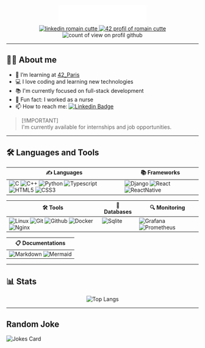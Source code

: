 <div align="center">
  <div align="center">
      <!-- <h1>
          <img src="https://readme-typing-svg.herokuapp.com?font=Jetbrains+mono&size=40&duration=3000&color=FE9453&center=true&vCenter=true&width=435&lines=Hey..+I'm+Romain;Don't+hesitate..;..to+reach+me+!" alt="Typing SVG"/>
      </h1> -->
      <img src="./Media/header.svg"></img>
  </div>

  <!-- <img src="https://media.giphy.com/media/WIQ0N0OUvei1OW1h9Z/giphy.gif" width="20%"> -->

  <div id="badge">
    <a href="https://www.linkedin.com/in/romain-cutt%C3%A9-30946b267/">
      <img src="https://img.shields.io/badge/LinkedIn-blue?style=for-the-badge&logo=linkedin&logoColor=white" alt="linkedin romain cutte">
    </a>
    <a href="https://profile.intra.42.fr/users/rcutte">
      <img src="https://img.shields.io/badge/rcutte-black?style=for-the-badge&logo=42&logoColor=white" alt="42 profil of romain cutte">
    </a>
  </div>

  <div id="count">
    <img src="https://komarev.com/ghpvc/?username=Tablerase&style=flat-square&color=blue" alt="count of view on profil github"/>
  </div>

</div>

---
## 👨‍💻 About me

- 🌱 I’m learning at [42_Paris](https://42.fr/en/homepage/)
- 💻 I love coding and learning new technologies
- 📚 I'm currently focused on full-stack development
- 🧡 Fun fact: I worked as a nurse
- 📫 How to reach me: [![Linkedin Badge](https://img.shields.io/badge/-romain%20cutte-blue?style=flat&logo=Linkedin&logoColor=white)](https://www.linkedin.com/in/romain-cutt%C3%A9-30946b267/)

> [!IMPORTANT]\
> I'm currently available for internships and job opportunities.

---

## 🛠️ Languages and Tools

<table>
  <thead>
    <tr>
      <th style="text-align: center;">✍️ Languages</th>
      <th style="text-align: center;">📚 Frameworks</th>
    </tr>
  </thead>
  <tbody>
    <tr>
      <td valign="top">
        <img src="https://skillicons.dev/icons?i=c" alt="C" title="C">
        <img src="https://skillicons.dev/icons?i=cpp" alt="C++" title="C++">
        <img src="https://skillicons.dev/icons?i=py" alt="Python" title="Python">
        <img src="https://skillicons.dev/icons?i=ts" alt="Typescript" title="Typescript">
        <img src="https://skillicons.dev/icons?i=html" alt="HTML5" title="HTML">
        <img src="https://skillicons.dev/icons?i=css" alt="CSS3" title="CSS">
      </td>
      <td valign="top">
        <img src="https://skillicons.dev/icons?i=django" alt="Django" title="Django">
        <img src="https://skillicons.dev/icons?i=react" alt="React" title="React">
        <img src="https://skillicons.dev/icons?i=react&theme=light" alt="ReactNative" title="React Native">
    </tr>
  </tbody>
</table>

<table>
  <thead>
    <tr>
      <th style="text-align: center;">🛠️ Tools</th>
      <th style="text-align: center;">💾 Databases</th>
      <!-- monitoring -->
      <th style="text-align: center;">🔍 Monitoring</th>
    </tr>
  </thead>
  <tr>
    <td valign="top">
      <img src="https://skillicons.dev/icons?i=linux" alt="Linux" title="Linux">
      <img src="https://skillicons.dev/icons?i=git" alt="Git" title="Git">
      <img src="https://skillicons.dev/icons?i=github" alt="Github" title="Github and Copilot">
      <img src="https://skillicons.dev/icons?i=docker" alt="Docker" title="Docker">
      <img src="https://skillicons.dev/icons?i=nginx" alt="Nginx" title="Nginx">
    </td>
    <!-- <td valign="top">
      <img src="https://skillicons.dev/icons?i=vscode" alt="VSCode" title="VSCode">
    </td> -->
    <td valign="top">
      <img src="https://skillicons.dev/icons?i=sqlite" alt="Sqlite" title="Sqlite">
    </td>
    <td valign="top">
      <img src="https://skillicons.dev/icons?i=grafana" alt="Grafana" title="Grafana">
      <img src="https://skillicons.dev/icons?i=prometheus" alt="Prometheus" title="Prometheus">
  </tr>
</table>

<table>
  <thead>
    <tr>
      <th style="text-align: center;">📋 Documentations</th>
    </tr>
  </thead>
  <tr>
    <td valign="top">
      <img src="https://skillicons.dev/icons?i=markdown" alt="Markdown" title="Markdown">
      <img src="https://www.mermaidchart.com/img/icon-logo.svg" alt="Mermaid" title="Mermaid" width="48" height="48">
    </td>
  </tr>
</table>

<!-- ### 🔭 Interested in learning

<div id="language">
  <img src="https://raw.githubusercontent.com/devicons/devicon/master/icons/ruby/ruby-original.svg" alt="Ruby" title="Ruby" width="40" height="40">
  <img src="https://raw.githubusercontent.com/devicons/devicon/master/icons/rails/rails-original-wordmark.svg" alt="Ruby on Rails" title="Ruby on Rails" width="40" height="40">
  <img src="https://raw.githubusercontent.com/devicons/devicon/master/icons/docker/docker-original.svg" alt="Docker" title="Docker" width="40" height="40">
</div> -->

---

## 📊 Stats

<!-- Stats endpoint config
username : name of github profile to target
langs_count : allow to choose how many languages to display (1 to 20 include)
hide: choose languages to exclude (language1, language2, ...)
size_weight and count_weight are use to calculate the percentage
More infos: https://github.com/anuraghazra/github-readme-stats?tab=readme-ov-file#top-languages-card
-->
<div align="center">
  
![Top Langs](https://github-readme-stats.vercel.app/api/top-langs/?username=Tablerase\&layout=compact&langs_count=10&hide=Vim%20script\&bg_color=45,9250FD,D277E6&title_color=fff&text_color=fff&custom_title=Most%20Used%20Languages%20(Public)\&card_width=350\&size_weight=0.5&count_weight=0.5)

</div>

<!--
[![GitHub Streak](https://streak-stats.demolab.com?user=Tablerase&border_radius=4.55&exclude_days=Sun%2CSat&currStreakNum=6E6761&sideLabels=EB712A&sideNums=6E6761)](https://git.io/streak-stats)
-->

---

## Random Joke

![Jokes Card](https://readme-jokes.vercel.app/api?hideBorder)

<!-- Sources:
How to do README: https://www.sitepoint.com/github-profile-readme/
SVG - Animate Header: https://github.com/brunotacca/brunotacca/tree/main
Badges: 
Icons: 
  - https://github.com/devicons/devicon/
  - https://skillicons.dev/
Typing SVG: https://readme-typing-svg.herokuapp.com/demo/
Stats: https://github.com/DenverCoder1/github-readme-streak-stats
Stats Demo site: https://streak-stats.demolab.com/demo/
Langs Stats: https://github.com/anuraghazra/github-readme-stats
-->
